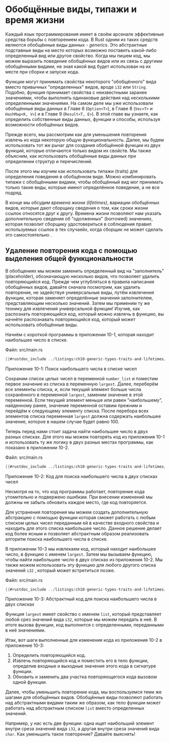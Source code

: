 # Обобщённые виды, типажи и время жизни

Каждый язык программирования имеет в своём арсенале эффективные средства борьбы с повторением кода. В Rust одним из таких средств являются обобщённые виды данных - *generics*. Это абстрактные подставные виды на место которых возможно поставить какой-либо определенный вид или другое свойство. Когда мы пишем код, мы можем выразить поведение обобщённых видов или их связь с другими обобщёнными видами, не зная какой вид будет использован на их месте при сборки и запуске кода.

Функции могут принимать свойства некоторого "обобщённого" вида вместо привычных "определенных" видов, вроде `i32` или `String`. Подобно, функция принимает свойства с неизвестными заранее значениями, чтобы выполнять одинаковые действия над несколькими определенными значениями. На самом деле мы уже использовали обобщённые виды данных в Главе 6 (`Option<T>`), в Главе 8 (`Vec<T>` и `HashMap<K, V>`) и в Главе 9 (`Result<T, E>`). В этой главе вы узнаете, как определить собственные виды данных, функции и способы, используя возможности обобщённых видов.

Прежде всего, мы рассмотрим как для уменьшения повторения извлечь из кода некоторую общую функциональность. Далее, мы будем использовать тот же рычаг для создания обобщённой функции из двух функций, которые отличаются только видом их свойств. Мы также объясним, как использовать обобщённые виды данных при определении структур и перечислений.

После этого мы изучим как использовать типажи (traits) для определения поведения в обобщённом виде. Можно комбинировать типажи с обобщёнными видами, чтобы обобщённый вид мог принимать только такие виды, которые имеют определённое поведение, а не все подряд.

В конце мы обсудим *времена жизни (lifetimes)*, вариации обобщённых видов, которые дают сборщику сведения о том, как сроки жизни ссылок относятся друг к другу. Времена жизни позволяют нам указать дополнительную сведения об "одолженных" (borrowed) значениях, которая позволит сборщику удостовериться в соблюдения правил используемых ссылок в тех случаейх, когда сборщик не может сделать это самостоятельно .

## Удаление повторения кода с помощью выделения общей функциональности

В обобщениях мы можем заменить определенный вид на "заполнитель" (placeholder), обозначающую несколько видов, что позволяет удалить повторяющийся код. Прежде чем углубляться в правила написания обобщённых видов, давайте сначала посмотрим, как удалить повторение, не задействуя универсальные виды, путём извлечения функции, которая заменяет определённые значения заполнителем, представляющим несколько значений. Затем мы применим ту же технику для извлечения универсальной функции! Изучив, как распознать повторяющийся код, который можно извлечь в функцию, вы начнёте распознавать повторяющийся код, который может использовать обобщённые виды.

Начнём с короткой программы в приложении 10-1, которая находит наибольшее число в списке.

<span class="filename">Файл: src/main.rs</span>

```rust
{{#rustdoc_include ../listings/ch10-generic-types-traits-and-lifetimes/listing-10-01/src/main.rs:here}}
```

<span class="caption">Приложение 10-1: Поиск наибольшего числа в списке чисел</span>

Сохраним список целых чисел в переменной `number_list` и поместим первое значение из списка в переменную `largest`. Далее, переберём все элементы списка, и, если текущий элемент больше числа сохранённого в переменной `largest`, заменим значение в этой переменной. Если текущий элемент меньше или равен "наибольшему", найденному ранее, значение переменной оставим прежним и перейдём к следующему элементу списка. После перебора всех элементов списка переменная `largest` должна содержать наибольшее значение, которое в нашем случае будет равно 100.

Теперь перед нами стоит задача найти наибольшее число в двух разных списках. Для этого мы можем повторять код из приложения 10-1 и использовать ту же логику в двух разных местах программы, как показано в приложении 10-2.

<span class="filename">Файл: src/main.rs</span>

```rust
{{#rustdoc_include ../listings/ch10-generic-types-traits-and-lifetimes/listing-10-02/src/main.rs}}
```

<span class="caption">Приложение 10-2: Код для поиска наибольшего числа в <em>двух</em> списках чисел</span>

Несмотря на то, что код программы работает, повторение кода утомительно и подвержено ошибкам. При внесении изменений мы должны не забыть обновить каждое место, где код повторяется.

Для устранения повторения мы можем создать дополнительную абстракцию с помощью функции которая сможет работать с любым списком целых чисел переданным ей в качестве входного свойства и находить для этого списка наибольшее число. Данное решение делает код более ясным и позволяет абстрактным образом реализовать алгоритм поиска наибольшего числа в списке.

В приложении 10-3 мы извлекаем код, который находит наибольшее число, в функцию с именем  `largest`. Затем мы вызываем функцию, чтобы найти наибольшее число в двух списках из приложения 10-2. Мы также можем использовать эту функцию для любого другого списка значений `i32` , который может встретиться позже.

<span class="filename">Файл: src/main.rs</span>

```rust
{{#rustdoc_include ../listings/ch10-generic-types-traits-and-lifetimes/listing-10-03/src/main.rs:here}}
```

<span class="caption">Приложение 10-3: Абстрактный код для поиска наибольшего числа в двух списках</span>

Функция `largest` имеет свойство с именем `list`, который представляет любой срез значений вида `i32`, которые мы можем передать в неё. В итоге вызова функции, код выполнится с определенными, переданными в неё значениями.

Итак, вот шаги выполненные для изменения кода из приложения 10-2 в приложение 10-3:

1. Определить повторяющийся код.
2. Извлечь повторяющийся код и поместить его в тело функции, определив входные и выходные значения этого кода в сигнатуре функции.
3. Обновить и заменить два участка повторяющегося кода вызовом одной функции.

Далее, чтобы уменьшить повторение кода, мы воспользуемся теми же шагами для обобщённых видов. Обобщённые виды позволяют работать над абстрактными видами таким же образом, как тело функции может работать над абстрактным списком `list` вместо определенных значений.

Например, у нас есть две функции: одна ищет наибольший элемент внутри среза значений вида `i32`, а другая внутри среза значений вида `char`. Как уменьшить такое повторение? Давайте выяснять!


